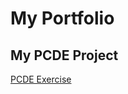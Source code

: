 # My Portfolio
## My PCDE Project
<a href="git@github.com:krishnapriyaravi/PCDE-Activity-9.1.git"> PCDE Exercise </a>
